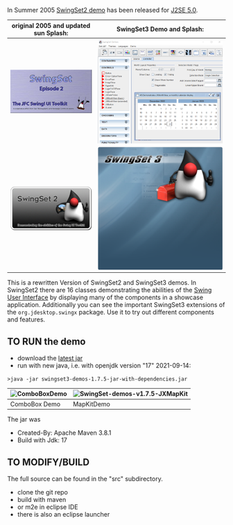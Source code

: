 In Summer 2005 [SwingSet2 demo](https://github.com/homebeaver/SwingSet2-demos/releases/tag/1.0.0) has been  released for [J2SE 5.0](https://en.wikipedia.org/wiki/Java_version_history#J2SE_5.0).

original 2005 and updated sun Splash: | SwingSet3 Demo and Splash:
------------------------------------- | --------------------------
![SplashEpisode2](https://raw.githubusercontent.com/homebeaver/SwingSet2-demos/master/src/main/resources/swingset/images/SplashEpisode2.jpg) | ![JXMonthView](src/main/resources/org/jdesktop/swingxset/resources/images/SwingSet-demos-v1.7.4-JXMonthView.PNG)
![splash.png](https://raw.githubusercontent.com/homebeaver/SwingSet2-demos/master/src/main/resources/swingset/images/splash.png) | <img src="src/main/resources/org/jdesktop/swingxset/resources/images/home_notext.png" width="300" />


This is a rewritten Version of SwingSet2 and SwingSet3 demos. In SwingSet2 there are 16 classes demonstrating 
the abilities of the <a href="https://en.wikipedia.org/wiki/Swing_(Java)">Swing User Interface</a> 
by displaying many of the components in a showcase application. Additionally you can see the important SwingSet3 extensions of the `org.jdesktop.swingx` package.
Use it to try out different components and features.

## TO RUN the demo

- download the [latest jar](https://github.com/homebeaver/SwingSet3-demos/releases/)
- run with new java, i.e. with openjdk version "17" 2021-09-14:

```
>java -jar swingset3-demos-1.7.5-jar-with-dependencies.jar

```

![ComboBoxDemo](https://raw.githubusercontent.com/wiki/homebeaver/SwingSet/image/ComboBoxDemo.png) | ![SwingSet-demos-v1.7.5-JXMapKit](https://raw.githubusercontent.com/wiki/homebeaver/SwingSet/image/MapKitDemo.png)
------------------------------------- | -------------
ComboBox Demo                         | MapKitDemo





The jar was
- Created-By: Apache Maven 3.8.1
- Build with Jdk: 17

## TO MODIFY/BUILD
 
The full source can be found in the "src" subdirectory.

- clone the git repo
- build with maven
- or m2e in eclipse IDE
- there is also an eclipse launcher
